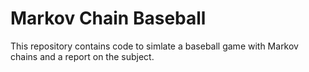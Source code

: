 # Markov Chain Baseball

This repository contains code to simlate a baseball game with Markov chains and a report on the subject.
